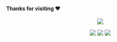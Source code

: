 
#### Thanks for visiting :heart:

<p align="center"> 
<img src="https://profile-counter.glitch.me/qqw1584913629/count.svg">  
</p>
<!--   my-icons -->
<p align="center">
    <a href="https://github.com/qqw1584913629/ET-MET6"><img src="https://img.shields.io/badge/status-updating-brightgreen.svg"></a>
    <a href="https://github.com/qqw1584913629/ET-MET6/stargazers"><img src="https://img.shields.io/github/stars/qqw1584913629/ET-MET6.svg?logo=github"></a>
    <a href="https://github.com/qqw1584913629/ET-MET6/network/members"><img src="https://img.shields.io/github/forks/qqw1584913629/ET-MET6.svg?color=blue&logo=github"></a>
</p>


